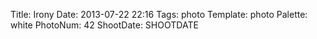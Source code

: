 Title: Irony
Date: 2013-07-22 22:16
Tags: photo
Template: photo
Palette: white
PhotoNum: 42
ShootDate: SHOOTDATE
